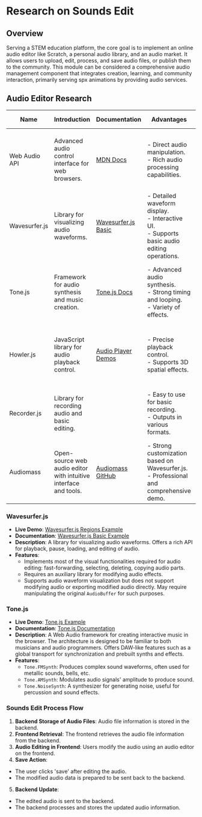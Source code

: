 # Research on Sounds Edit

## Overview
Serving a STEM education platform, the core goal is to implement an online audio editor like Scratch, a personal audio library, and an audio market. It allows users to upload, edit, process, and save audio files, or publish them to the community. This module can be considered a comprehensive audio management component that integrates creation, learning, and community interaction, primarily serving spx animations by providing audio services.

## Audio Editor Research

| Name          | Introduction                                                                                   | Documentation                                            | Advantages                                                                                       | Disadvantages                                                                 | Additional Analysis                                                                                   |
|---------------|------------------------------------------------------------------------------------------------|----------------------------------------------------------|--------------------------------------------------------------------------------------------------|-------------------------------------------------------------------------------|-------------------------------------------------------------------------------------------------------|
| Web Audio API | Advanced audio control interface for web browsers.                                              | [MDN Docs](https://developer.mozilla.org/en-US/docs/Web/API/Web_Audio_API) | - Direct audio manipulation.<br>- Rich audio processing capabilities.                              | - Poor visualization support.<br>- Requires integration with other libraries.                          | Ideal for complex audio processing tasks, not suitable for simple audio tasks without additional tools. |
| Wavesurfer.js | Library for visualizing audio waveforms.                                                        | [Wavesurfer.js Basic](https://wavesurfer.xyz/examples/?basic.js) | - Detailed waveform display.<br>- Interactive UI.<br>- Supports basic audio editing operations.   | - Limited to visualization.<br>- Does not support direct audio modification.                           | Best for audio visualization and basic editing; requires supplementary tools for advanced editing.     |
| Tone.js       | Framework for audio synthesis and music creation.                                                | [Tone.js Docs](https://tonejs.github.io/docs/)           | - Advanced audio synthesis.<br>- Strong timing and looping.<br>- Variety of effects.               | - Requires combination with other libraries for complete functionality.                                 | Suitable for music production and creative audio projects, but not for simple audio editing tasks.      |
| Howler.js     | JavaScript library for audio playback control.                                                  | [Audio Player Demos](#)                                  | - Precise playback control.<br>- Supports 3D spatial effects.                                      | - Lacks audio editing and waveform display.<br>- Limited compared to Wavesurfer.js.                    | Good for straightforward audio playback, lacks capabilities for audio editing or advanced manipulation.|
| Recorder.js   | Library for recording audio and basic editing.                                                  |                                                          | - Easy to use for basic recording.<br>- Outputs in various formats.                                 | - Limited editing capabilities.<br>- Less suitable for complex editing tasks.                         | Ideal for simple recording tasks; not recommended for advanced editing or processing.                  |
| Audiomass     | Open-source web audio editor with intuitive interface and tools.                                | [Audiomass GitHub](https://github.com/pkalogiros/audiomass) | - Strong customization based on Wavesurfer.js.<br>- Professional and comprehensive demo.          | - Complex codebase.<br>- Limited potential for secondary creation.                                   | Comprehensive for audio editing and processing, but complexity may hinder adaptation for specific needs.|

### Wavesurfer.js
- **Live Demo**: [Wavesurfer.js Regions Example](https://wavesurfer.xyz/examples/?regions.js)
- **Documentation**: [Wavesurfer.js Basic Example](https://wavesurfer.xyz/examples/?basic.js)
- **Description**: A library for visualizing audio waveforms. Offers a rich API for playback, pause, loading, and editing of audio.
- **Features**:
  - Implements most of the visual functionalities required for audio editing: fast-forwarding, selecting, deleting, copying audio parts.
  - Requires an auxiliary library for modifying audio effects.
  - Supports audio waveform visualization but does not support modifying audio or exporting modified audio directly. May require manipulating the original `AudioBuffer` for such purposes.

### Tone.js
- **Live Demo**: [Tone.js Example](https://wavesurfer.xyz/examples/?regions.js)
- **Documentation**: [Tone.js Documentation](https://tonejs.github.io/)
- **Description**: A Web Audio framework for creating interactive music in the browser. The architecture is designed to be familiar to both musicians and audio programmers. Offers DAW-like features such as a global transport for synchronization and prebuilt synths and effects.
- **Features**:
  - `Tone.FMSynth`: Produces complex sound waveforms, often used for metallic sounds, bells, etc.
  - `Tone.AMSynth`: Modulates audio signals' amplitude to produce sound.
  - `Tone.NoiseSynth`: A synthesizer for generating noise, useful for percussion and sound effects.

  

### Sounds Edit Process Flow
1. **Backend Storage of Audio Files**: Audio file information is stored in the backend.
2. **Frontend Retrieval**: The frontend retrieves the audio file information from the backend.
3. **Audio Editing in Frontend**: Users modify the audio using an audio editor on the frontend.
4. **Save Action**:
  - The user clicks 'save' after editing the audio.
  - The modified audio data is prepared to be sent back to the backend.
5. **Backend Update**:
  - The edited audio is sent to the backend.
  - The backend processes and stores the updated audio information.



